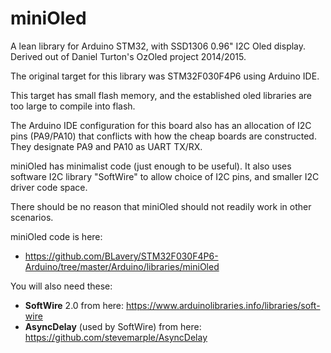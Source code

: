 # miniOled

A lean library for Arduino STM32, with SSD1306 0.96" I2C Oled display.  Derived out of Daniel Turton's OzOled project 2014/2015. 

The original target for this library was STM32F030F4P6 using Arduino IDE. 

This target has small flash memory, and the established oled libraries are too large to compile into flash.

The Arduino IDE configuration for this board also has an allocation of I2C pins (PA9/PA10) that conflicts
with how the cheap boards are constructed. They designate PA9 and PA10 as UART TX/RX.

miniOled has minimalist code (just enough to be useful). It also uses software I2C library "SoftWire" to allow 
choice of I2C pins, and smaller I2C driver code space.

There should be no reason that miniOled should not readily work in other scenarios.

miniOled code is here:
 - https://github.com/BLavery/STM32F030F4P6-Arduino/tree/master/Arduino/libraries/miniOled

You will also need these:
 - __SoftWire__ 2.0 from here: https://www.arduinolibraries.info/libraries/soft-wire
 - __AsyncDelay__ (used by SoftWire) from here: https://github.com/stevemarple/AsyncDelay


